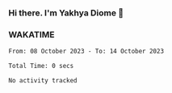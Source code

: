 ### Hi there. I'm Yakhya Diome 👋

### WAKATIME
<!--START_SECTION:waka-->

```txt
From: 08 October 2023 - To: 14 October 2023

Total Time: 0 secs

No activity tracked
```

<!--END_SECTION:waka-->
